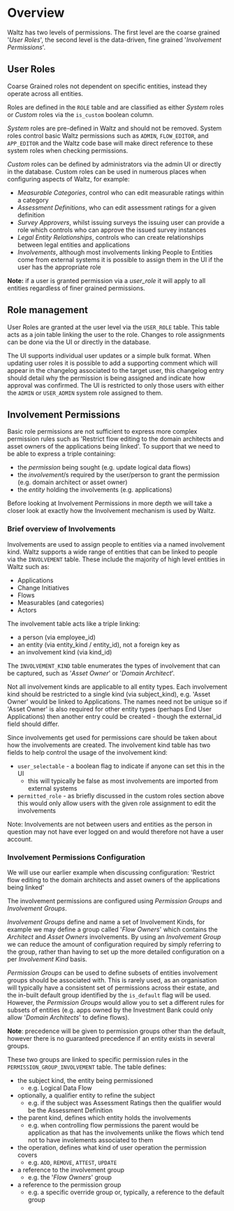 # Overview
Waltz has two levels of permissions. The first level are the coarse grained '_User Roles_', the second level is the data-driven, fine grained '_Involvement Permissions_'.

## User Roles
Coarse Grained roles not dependent on specific entities, instead they operate across all entities.

Roles are defined in the `ROLE` table and are classified as either _System_ roles or _Custom_ roles via the `is_custom` boolean column.

_System_ roles are pre-defined in Waltz and should not be removed. System roles control basic Waltz permissions such as `ADMIN`, `FLOW_EDITOR`, and `APP_EDITOR` and the Waltz code base will make direct reference to these system roles when checking permissions.

_Custom_ roles can be defined by administrators via the admin UI or directly in the database. Custom roles can be used in numerous places when configuring aspects of Waltz, for example:

- _Measurable Categories_, control who can edit measurable ratings within a category
- _Assessment Definitions_, who can edit assessment ratings for a given definition
- _Survey Approvers_, whilst issuing surveys the issuing user can provide a role which controls who can approve the issued survey instances
- _Legal Entity Relationships_, controls who can create relationships between legal entities and applications
- _Involvements_, although most involvements linking People to Entities come from external systems it is possible to assign them in the UI if the user has the appropriate role

**Note:** if a user is granted permission via a _user_role_ it will apply to all entities regardless of finer grained permissions.


## Role management
User Roles are granted at the user level via the `USER_ROLE` table. This table acts as a join table linking the user to the role. Changes to role assignments can be done via the UI or directly in the database.

The UI supports individual user updates or a simple bulk format. When updating user roles it is possible to add a supporting comment which will appear in the changelog associated to the target user, this changelog entry should detail why the permission is being assigned and indicate how approval was confirmed. The UI is restricted to only those users with either the `ADMIN` or `USER_ADMIN` system role assigned to them.

## Involvement Permissions
Basic role permissions are not sufficient to express more complex permission rules such as 'Restrict flow editing to the domain architects and asset owners of the applications being linked'. To support that we need to be able to express a triple containing:

- the _permission_ being sought (e.g. update logical data flows)
- the _involvement_/s required by the user/person to grant the permission (e.g. domain architect or asset owner)
- the _entity_ holding the involvements (e.g. applications)

Before looking at Involvement Permissions in more depth we will take a closer look at exactly how the Involvement mechanism is used by Waltz.

### Brief overview of Involvements
Involvements are used to assign people to entities via a named involvement kind. Waltz supports a wide range of entities that can be linked to people via the `INVOLVEMENT` table. These include the majority of high level entities in Waltz such as:

- Applications
- Change Initiatives
- Flows
- Measurables (and categories)
- Actors

The involvement table acts like a triple linking:

- a person (via employee_id)
- an entity (via entity_kind / entity_id), not a foreign key as
- an involvement kind (via kind_id)

The `INVOLVEMENT_KIND` table enumerates the types of involvement that can be captured, such as '_Asset Owner_' or '_Domain Architect_'.

Not all involvement kinds are applicable to all entity types. Each involvement kind should be restricted to a single kind (via subject_kind), e.g. 'Asset Owner' would be linked to Applications. The names need not be unique so if 'Asset Owner' is also required for other entity types (perhaps End User Applications) then another entry could be created - though the external_id field should differ.

Since involvements get used for permissions care should be taken about how the involvements are created. The involvement kind table has two fields to help control the usage of the involvement kind:

- `user_selectable` - a boolean flag to indicate if anyone can set this in the UI
  - this will typically be false as most involvements are imported from external systems
- `permitted_role` - as briefly discussed in the custom roles section above this would only allow users with the given role assignment to edit the involvements


Note: Involvements are not between users and entities as the person in question may not have ever logged on and would therefore not have a user account.

### Involvement Permissions Configuration
We will use our earlier example when discussing configuration: 'Restrict flow editing to the domain architects and asset owners of the applications being linked'

The involvement permissions are configured using _Permission Groups_ and _Involvement Groups_.

_Involvement Groups_ define and name a set of Involvement Kinds, for example we may define a group called '_Flow Owners_' which contains the _Architect_ and _Asset Owners_ involvements. By using an _Involvement Group_ we can reduce the amount of configuration required by simply referring to the group, rather than having to set up the more detailed configuration on a per _Involvement Kind_ basis.

_Permission Groups_ can be used to define subsets of entities involvement groups should be associated with. This is rarely used, as an organisation will typically have a consistent set of permissions across their estate, and the in-built default group identified by the `is_default` flag will be used. However, the _Permission Groups_ would allow you to set a different rules for subsets of entities (e.g. apps owned by the Investment Bank could only allow '_Domain Architects_' to define flows).

**Note**: precedence will be given to permission groups other than the default, however there is no guaranteed precedence if an entity exists in several groups.



These two groups are linked to specific permission rules in the `PERMISSION_GROUP_INVOLVEMENT` table. The table defines:

- the subject kind, the entity being permissioned
  - e.g. Logical Data Flow
- optionally, a qualifier entity to refine the subject
  - e.g. if the subject was Assessment Ratings then the qualifier would be the Assessment Definition
- the parent kind, defines which entity holds the involvements
  - e.g. when controlling flow permissions the parent would be application as that has the involvements unlike the flows which tend not to have involements associated to them
- the operation, defines what kind of user operation the permission covers
  - e.g. `ADD`, `REMOVE`, `ATTEST`, `UPDATE`
- a reference to the involvement group
  - e.g. the '_Flow Owners_' group
- a reference to the permission group
  - e.g. a specific override group or, typically, a reference to the default group
